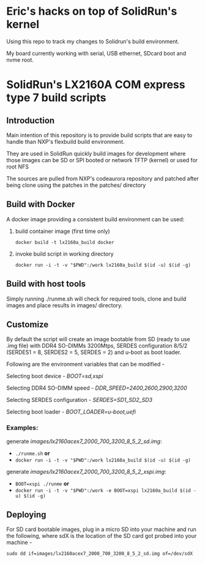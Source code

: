 # Eric's hacks on top of SolidRun's kernel

Using this repo to track my changes to Solidrun's build environment.

My board currently working with serial, USB ethernet, SDcard boot and nvme root.

# SolidRun's LX2160A COM express type 7 build scripts

## Introduction
Main intention of this repository is to provide build scripts that are easy to handle than NXP's flexbuild build environment.

They are used in SolidRun quickly build images for development where those images can be SD or SPI booted or network TFTP (kernel) or used for root NFS

The sources are pulled from NXP's codeaurora repository and patched after being clone using the patches in the patches/ directory

## Build with Docker
A docker image providing a consistent build environment can be used:

1. build container image (first time only)
   ```
   docker build -t lx2160a_build docker
   ```
2. invoke build script in working directory
   ```
   docker run -i -t -v "$PWD":/work lx2160a_build $(id -u) $(id -g)
   ```

## Build with host tools
Simply running ./runme.sh will check for required tools, clone and build images and place results in images/ directory.

## Customize
By default the script will create an image bootable from SD (ready to use .img file) with DDR4 SO-DIMMs 3200Mtps, SERDES configuration 8/5/2 (SERDES1 = 8, SERDES2 = 5, SERDES = 2) and u-boot as boot loader.

Following are the environment variables that can be modified -

Selecting boot device - *BOOT=sd,xspi*

Selecting DDR4 SO-DIMM speed - *DDR_SPEED=2400,2600,2900,3200*

Selecting SERDES configuration - *SERDES=SD1_SD2_SD3*

Selecting boot loader - *BOOT_LOADER=u-boot,uefi*


### Examples:
generate *images/lx2160acex7_2000_700_3200_8_5_2_sd.img*:
- `./runme.sh` **or**
- `docker run -i -t -v "$PWD":/work lx2160a_build $(id -u) $(id -g)`

generate *images/lx2160acex7_2000_700_3200_8_5_2_xspi.img*:
- `BOOT=xspi ./runme` **or**
- `docker run -i -t -v "$PWD":/work -e BOOT=xspi lx2160a_build $(id -u) $(id -g)`

## Deploying
For SD card bootable images, plug in a micro SD into your machine and run the following, where sdX is the location of the SD card got probed into your machine -

`sudo dd if=images/lx2160acex7_2000_700_3200_8_5_2_sd.img of=/dev/sdX`
